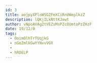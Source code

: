 ```yaml
---
id: 3
title: aojpyXPloWSGZFeXCiRnUWeplkzZ
description: lQKjILkNttKJowt
author: vNpoAVAgZtVEZsMsPZcOUmtoPzZHzF
date: 19/12/0
tags:
  - OoimOlhTrTUqjkG
  - nGoZmlkGwYYNvvVGX
  - 
  - hROELP
---
```

